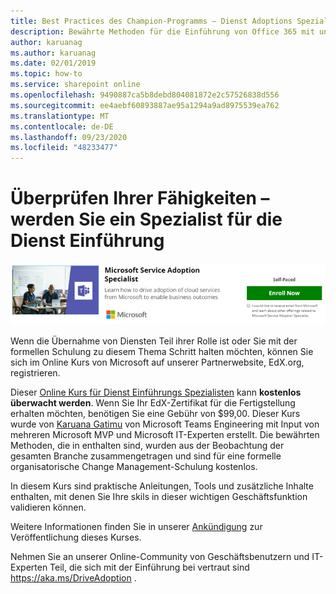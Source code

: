 ```yaml
---
title: Best Practices des Champion-Programms – Dienst Adoptions Spezialist
description: Bewährte Methoden für die Einführung von Office 365 mit unserem Champion-Programm
author: karuanag
ms.author: karuanag
ms.date: 02/01/2019
ms.topic: how-to
ms.service: sharepoint online
ms.openlocfilehash: 9490887ca5b8debd804081872e2c57526838d556
ms.sourcegitcommit: ee4aebf60893887ae95a1294a9ad8975539ea762
ms.translationtype: MT
ms.contentlocale: de-DE
ms.lasthandoff: 09/23/2020
ms.locfileid: "48233477"
---
```

# <a name="validate-your-skills---become-a-service-adoption-specialist"></a>Überprüfen Ihrer Fähigkeiten – werden Sie ein Spezialist für die Dienst Einführung

![Kurs zur Einführung von Dienstleistungen](media/champs_sascourse.png)

Wenn die Übernahme von Diensten Teil ihrer Rolle ist oder Sie mit der formellen Schulung zu diesem Thema Schritt halten möchten, können Sie sich im Online Kurs von Microsoft auf unserer Partnerwebsite, EdX.org, registrieren. 

Dieser [Online Kurs für Dienst Einführungs Spezialisten](https://aka.ms/AdoptionCert) kann **kostenlos überwacht werden**.  Wenn Sie Ihr EdX-Zertifikat für die Fertigstellung erhalten möchten, benötigen Sie eine Gebühr von $99,00.  Dieser Kurs wurde von [Karuana Gatimu](https://linkedin.com/in/karuanagatimu) von Microsoft Teams Engineering mit Input von mehreren Microsoft MVP und Microsoft IT-Experten erstellt.  Die bewährten Methoden, die in enthalten sind, wurden aus der Beobachtung der gesamten Branche zusammengetragen und sind für eine formelle organisatorische Change Management-Schulung kostenlos.  

In diesem Kurs sind praktische Anleitungen, Tools und zusätzliche Inhalte enthalten, mit denen Sie Ihre skils in dieser wichtigen Geschäftsfunktion validieren können.  

Weitere Informationen finden Sie in unserer [Ankündigung](https://aka.ms/AdoptionCertAnnouncement) zur Veröffentlichung dieses Kurses. 

Nehmen Sie an unserer Online-Community von Geschäftsbenutzern und IT-Experten Teil, die sich mit der Einführung bei vertraut sind https://aka.ms/DriveAdoption . 